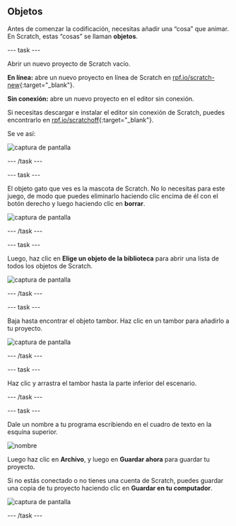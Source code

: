 ## Objetos

Antes de comenzar la codificación, necesitas añadir una “cosa” que animar. En Scratch, estas “cosas” se llaman **objetos**.

--- task ---

Abrir un nuevo proyecto de Scratch vacío.

**En línea:** abre un nuevo proyecto en línea de Scratch en [rpf.io/scratch-new](http://rpf.io/scratch-new){:target="_blank"}.

**Sin conexión:** abre un nuevo proyecto en el editor sin conexión.

Si necesitas descargar e instalar el editor sin conexión de Scratch, puedes encontrarlo en [rpf.io/scratchoff](http://rpf.io/scratchoff){:target="_blank"}.

Se ve así:

![captura de pantalla](images/band-scratch.png)

--- /task ---

--- task ---

El objeto gato que ves es la mascota de Scratch. No lo necesitas para este juego, de modo que puedes eliminarlo haciendo clic encima de él con el botón derecho y luego haciendo clic en **borrar**.

![captura de pantalla](images/band-delete-annotated.png)

--- /task ---

--- task ---

Luego, haz clic en **Elige un objeto de la biblioteca** para abrir una lista de todos los objetos de Scratch.

![captura de pantalla](images/band-sprite-library.png)

--- /task ---

--- task ---

Baja hasta encontrar el objeto tambor. Haz clic en un tambor para añadirlo a tu proyecto.

![captura de pantalla](images/band-sprite-drum.png)

--- /task ---

--- task ---

Haz clic y arrastra el tambor hasta la parte inferior del escenario.

--- /task ---

--- task ---

Dale un nombre a tu programa escribiendo en el cuadro de texto en la esquina superior.

![nombre](images/band-name-annotated.png)

Luego haz clic en **Archivo**, y luego en **Guardar ahora** para guardar tu proyecto.

Si no estás conectado o no tienes una cuenta de Scratch, puedes guardar una copia de tu proyecto haciendo clic en **Guardar en tu computador**.

![captura de pantalla](images/band-save.png)

--- /task ---